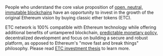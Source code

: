 People who understand the core value proposition of [open, neutral, immutable blockchains](https://medium.com/@bit_novosti/a-crypto-decentralist-manifesto-6ba1fa0b9ede) have an opportunity to invest in the growth of the original Ethereum vision by buying classic ether tokens (ETC).

ETC network is 100% compatible with Ethereum technology while offering additional benefits of untampered blockchain, [predictable monetary policy](https://www.etcdevteam.com/blog/articles/a-joint-statement-ecip1017.html), decentralized development and focus on building a secure and robust platform, as opposed to Ethereum's "move fast and break things" philosophy. Please read [ETC investment thesis](https://grayscale.co/wp-content/uploads/2017/03/Grayscale-Ethereum-Classic-Investment-Thesis-March-2017.pdf) to learn more.
